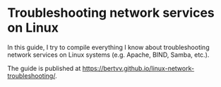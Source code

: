 # Troubleshooting network services on Linux

In this guide, I try to compile everything I know about troubleshooting network services on Linux systems (e.g. Apache, BIND, Samba, etc.).

The guide is published at <https://bertvv.github.io/linux-network-troubleshooting/>.

